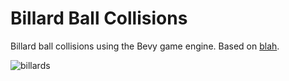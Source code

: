 # Billard Ball Collisions
Billard ball collisions using the Bevy game engine. Based on [blah](https://matthias-research.github.io/pages/tenMinutePhysics/).

![billards](assets/billard-balls.gif)
